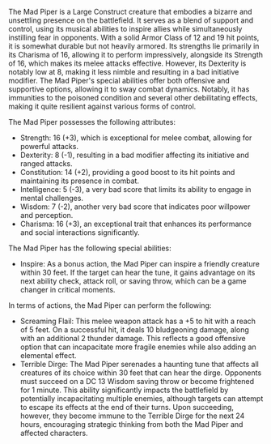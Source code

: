 The Mad Piper is a Large Construct creature that embodies a bizarre and unsettling presence on the battlefield. It serves as a blend of support and control, using its musical abilities to inspire allies while simultaneously instilling fear in opponents. With a solid Armor Class of 12 and 19 hit points, it is somewhat durable but not heavily armored. Its strengths lie primarily in its Charisma of 16, allowing it to perform impressively, alongside its Strength of 16, which makes its melee attacks effective. However, its Dexterity is notably low at 8, making it less nimble and resulting in a bad initiative modifier. The Mad Piper's special abilities offer both offensive and supportive options, allowing it to sway combat dynamics. Notably, it has immunities to the poisoned condition and several other debilitating effects, making it quite resilient against various forms of control.

The Mad Piper possesses the following attributes:  
- Strength: 16 (+3), which is exceptional for melee combat, allowing for powerful attacks.  
- Dexterity: 8 (-1), resulting in a bad modifier affecting its initiative and ranged attacks.  
- Constitution: 14 (+2), providing a good boost to its hit points and maintaining its presence in combat.  
- Intelligence: 5 (-3), a very bad score that limits its ability to engage in mental challenges.  
- Wisdom: 7 (-2), another very bad score that indicates poor willpower and perception.  
- Charisma: 16 (+3), an exceptional trait that enhances its performance and social interactions significantly.

The Mad Piper has the following special abilities:  
- Inspire: As a bonus action, the Mad Piper can inspire a friendly creature within 30 feet. If the target can hear the tune, it gains advantage on its next ability check, attack roll, or saving throw, which can be a game changer in critical moments.

In terms of actions, the Mad Piper can perform the following:  
- Screaming Flail: This melee weapon attack has a +5 to hit with a reach of 5 feet. On a successful hit, it deals 10 bludgeoning damage, along with an additional 2 thunder damage. This reflects a good offensive option that can incapacitate more fragile enemies while also adding an elemental effect.  
- Terrible Dirge: The Mad Piper serenades a haunting tune that affects all creatures of its choice within 30 feet that can hear the dirge. Opponents must succeed on a DC 13 Wisdom saving throw or become frightened for 1 minute. This ability significantly impacts the battlefield by potentially incapacitating multiple enemies, although targets can attempt to escape its effects at the end of their turns. Upon succeeding, however, they become immune to the Terrible Dirge for the next 24 hours, encouraging strategic thinking from both the Mad Piper and affected characters.